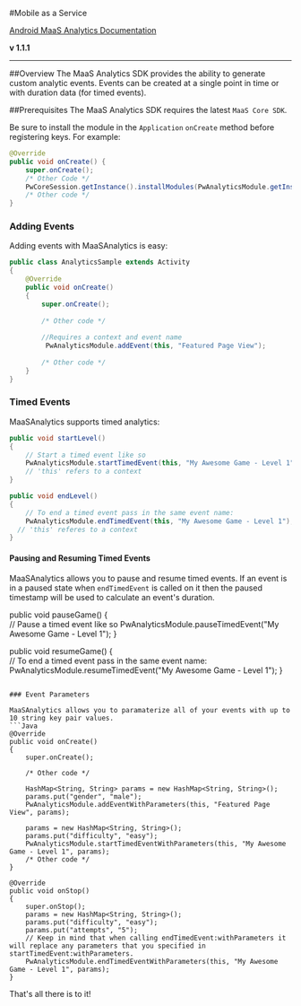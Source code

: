 #Mobile as a Service

[Android MaaS Analytics Documentation](http://phunware.github.io/maas-analytics-android-sdk/)

**v 1.1.1**
________________
##Overview
The MaaS Analytics SDK provides the ability to generate custom analytic events. Events can be created at a single point
in time or with duration data (for timed events).

##Prerequisites
The MaaS Analytics SDK requires the latest `MaaS Core SDK`.

Be sure to install the module in the `Application` `onCreate` method before registering keys. For example:
``` Java
@Override
public void onCreate() {
    super.onCreate();
    /* Other Code */
    PwCoreSession.getInstance().installModules(PwAnalyticsModule.getInstance(), ...);
    /* Other code */
}
```

### Adding Events

Adding events with MaaSAnalytics is easy:
```JAVA
public class AnalyticsSample extends Activity
{
    @Override
    public void onCreate()
    {
        super.onCreate();
        
        /* Other code */
        
        //Requires a context and event name
	     PwAnalyticsModule.addEvent(this, "Featured Page View");
        
        /* Other code */
    }
}
```

### Timed Events

MaaSAnalytics supports timed analytics:
```Java
public void startLevel()
{	
    // Start a timed event like so
    PwAnalyticsModule.startTimedEvent(this, "My Awesome Game - Level 1");
    // 'this' refers to a context
}

public void endLevel()
{	
	// To end a timed event pass in the same event name:
	PwAnalyticsModule.endTimedEvent(this, "My Awesome Game - Level 1");
  // 'this' referes to a context
}
```

#### Pausing and Resuming Timed Events
MaaSAnalytics allows you to pause and resume timed events. If an event is in a paused state when `endTimedEvent` is called on it then the paused timestamp will be used to calculate an event's duration.

public void pauseGame()
{	
    // Pause a timed event like so
    PwAnalyticsModule.pauseTimedEvent("My Awesome Game - Level 1");
}

public void resumeGame()
{	
	// To end a timed event pass in the same event name:
	PwAnalyticsModule.resumeTimedEvent("My Awesome Game - Level 1");
}
```

### Event Parameters

MaaSAnalytics allows you to paramaterize all of your events with up to 10 string key pair values.
```Java
@Override
public void onCreate()
{
    super.onCreate();
    
    /* Other code */
    
    HashMap<String, String> params = new HashMap<String, String>();
    params.put("gender", "male");
    PwAnalyticsModule.addEventWithParameters(this, "Featured Page View", params);
    
    params = new HashMap<String, String>();
    params.put("difficulty", "easy");
    PwAnalyticsModule.startTimedEventWithParameters(this, "My Awesome Game - Level 1", params);
    /* Other code */
}

@Override
public void onStop()
{
    super.onStop();
    params = new HashMap<String, String>();
    params.put("difficulty", "easy");
    params.put("attempts", "5");
    // Keep in mind that when calling endTimedEvent:withParameters it will replace any parameters that you specified in startTimedEvent:withParameters.
    PwAnalyticsModule.endTimedEventWithParameters(this, "My Awesome Game - Level 1", params);
}
```

That's all there is to it!
